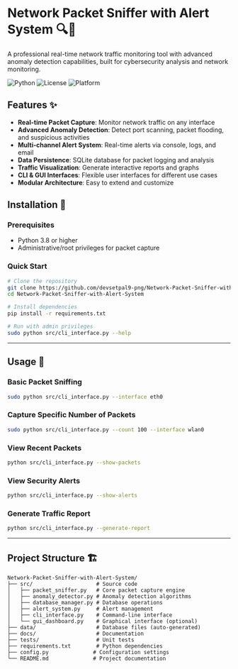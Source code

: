 # Network Packet Sniffer with Alert System 🔍🚨

A professional real-time network traffic monitoring tool with advanced anomaly detection capabilities, built for cybersecurity analysis and network monitoring.

![Python](https://img.shields.io/badge/Python-3.8+-blue.svg)
![License](https://img.shields.io/badge/License-MIT-green.svg)
![Platform](https://img.shields.io/badge/Platform-Linux%20%7C%20Windows%20%7C%20macOS-lightgrey.svg)

## Features ✨

- **Real-time Packet Capture**: Monitor network traffic on any interface
- **Advanced Anomaly Detection**: Detect port scanning, packet flooding, and suspicious activities
- **Multi-channel Alert System**: Real-time alerts via console, logs, and email
- **Data Persistence**: SQLite database for packet logging and analysis
- **Traffic Visualization**: Generate interactive reports and graphs
- **CLI & GUI Interfaces**: Flexible user interfaces for different use cases
- **Modular Architecture**: Easy to extend and customize

## Installation 🚀

### Prerequisites
- Python 3.8 or higher
- Administrative/root privileges for packet capture

### Quick Start
```bash
# Clone the repository
git clone https://github.com/devsetpal9-png/Network-Packet-Sniffer-with-Alert-System.git
cd Network-Packet-Sniffer-with-Alert-System

# Install dependencies
pip install -r requirements.txt

# Run with admin privileges
sudo python src/cli_interface.py --help
```

---

## Usage 📖

### Basic Packet Sniffing
```bash
sudo python src/cli_interface.py --interface eth0
```

### Capture Specific Number of Packets
```bash
sudo python src/cli_interface.py --count 100 --interface wlan0
```

### View Recent Packets
```bash
python src/cli_interface.py --show-packets
```

### View Security Alerts
```bash
python src/cli_interface.py --show-alerts
```

### Generate Traffic Report
```bash
python src/cli_interface.py --generate-report
```
---

## Project Structure 🏗️
```
Network-Packet-Sniffer-with-Alert-System/
├── src/                    # Source code
│   ├── packet_sniffer.py   # Core packet capture engine
│   ├── anomaly_detector.py # Anomaly detection algorithms
│   ├── database_manager.py # Database operations
│   ├── alert_system.py     # Alert management
│   ├── cli_interface.py    # Command-line interface
│   └── gui_dashboard.py    # Graphical interface (optional)
├── data/                   # Database files (auto-generated)
├── docs/                   # Documentation
├── tests/                  # Unit tests
├── requirements.txt        # Python dependencies
├── config.py              # Configuration settings
└── README.md              # Project documentation
```
